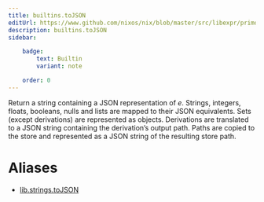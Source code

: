 ```yaml
---
title: builtins.toJSON
editUrl: https://www.github.com/nixos/nix/blob/master/src/libexpr/primops.cc
description: builtins.toJSON
sidebar:

    badge:
        text: Builtin
        variant: note

    order: 0
---
```


Return a string containing a JSON representation of *e*. Strings,
integers, floats, booleans, nulls and lists are mapped to their JSON
equivalents. Sets (except derivations) are represented as objects.
Derivations are translated to a JSON string containing the
derivation’s output path. Paths are copied to the store and
represented as a JSON string of the resulting store path.


# Aliases

- [lib.strings.toJSON](/reference/libstrings.toJSON)



